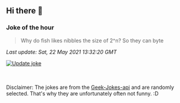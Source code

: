 ## Hi there 👋

### Joke of the hour
<!-- joke -->
>Why do fish likes nibbles the size of 2^n? So they can byte
<!-- /joke -->

*Last update: Sat, 22 May 2021 13:32:20 GMT*

[![Update joke](https://github.com/nclskfm/nclskfm/actions/workflows/joke.yml/badge.svg)](https://github.com/nclskfm/nclskfm/actions/workflows/joke.yml)

<br><br>
Disclaimer: The jokes are from the [Geek-Jokes-api](https://github.com/sameerkumar18/geek-joke-api) and are randomly selected. That's why they are unfortunately often not funny. :D
